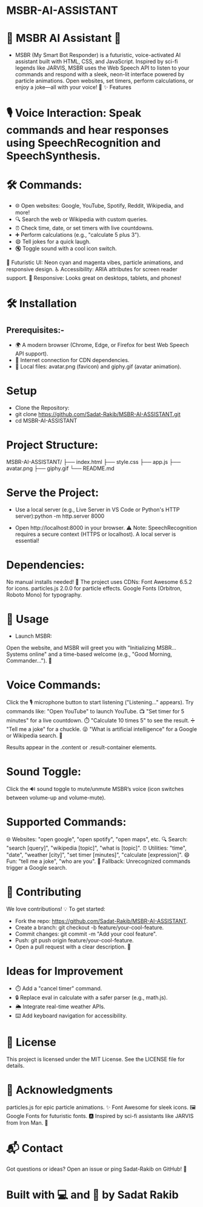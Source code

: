 # MSBR-AI-ASSISTANT

# 🚀 MSBR AI Assistant 🤖

- MSBR (My Smart Bot Responder) is a futuristic, voice-activated AI assistant built with HTML, CSS, and JavaScript. Inspired by sci-fi legends like JARVIS, MSBR uses the Web Speech API to listen to your commands and respond with a sleek, neon-lit interface powered by particle animations. Open websites, set timers, perform calculations, or enjoy a joke—all with your voice! 🌌
✨ Features

# 🎙️ Voice Interaction: Speak commands and hear responses using SpeechRecognition and SpeechSynthesis.

# 🛠️ Commands:
- 🌐 Open websites: Google, YouTube, Spotify, Reddit, Wikipedia, and more!
- 🔍 Search the web or Wikipedia with custom queries.
- ⏰ Check time, date, or set timers with live countdowns.
- ➕ Perform calculations (e.g., "calculate 5 plus 3").
- 😄 Tell jokes for a quick laugh.
- 🔇 Toggle sound with a cool icon switch.

🎨 Futuristic UI: Neon cyan and magenta vibes, particle animations, and responsive design.
♿ Accessibility: ARIA attributes for screen reader support.
📱 Responsive: Looks great on desktops, tablets, and phones!

# 🛠️ Installation

## Prerequisites:-

- 🌍 A modern browser (Chrome, Edge, or Firefox for best Web Speech API support).
- 📶 Internet connection for CDN dependencies.
- 📂 Local files: avatar.png (favicon) and giphy.gif (avatar animation).

# Setup

- Clone the Repository:
- git clone https://github.com/Sadat-Rakib/MSBR-AI-ASSISTANT.git
- cd MSBR-AI-ASSISTANT

# Project Structure:
MSBR-AI-ASSISTANT/
├── index.html
├── style.css
├── app.js
├── avatar.png
├── giphy.gif
└── README.md


# Serve the Project:

- Use a local server (e.g., Live Server in VS Code or Python's HTTP server):python -m http.server 8000


- Open http://localhost:8000 in your browser.
⚠️ Note: SpeechRecognition requires a secure context (HTTPS or localhost). A local server is essential!


# Dependencies:

No manual installs needed! 🚀 The project uses CDNs:
Font Awesome 6.5.2 for icons.
particles.js 2.0.0 for particle effects.
Google Fonts (Orbitron, Roboto Mono) for typography.





# 🎤 Usage

- Launch MSBR:

Open the website, and MSBR will greet you with "Initializing MSBR... Systems online" and a time-based welcome (e.g., "Good Morning, Commander..."). 🌅


# Voice Commands:

Click the 🎙️ microphone button to start listening ("Listening..." appears).
Try commands like:
"Open YouTube" to launch YouTube. 📺
"Set timer for 5 minutes" for a live countdown. ⏱️
"Calculate 10 times 5" to see the result. ➗
"Tell me a joke" for a chuckle. 😜
"What is artificial intelligence" for a Google or Wikipedia search. 🔎


Results appear in the .content or .result-container elements.


# Sound Toggle:

Click the 🔊 sound toggle to mute/unmute MSBR’s voice (icon switches between volume-up and volume-mute).


# Supported Commands:

🌐 Websites: "open google", "open spotify", "open maps", etc.
🔍 Search: "search [query]", "wikipedia [topic]", "what is [topic]".
⏰ Utilities: "time", "date", "weather [city]", "set timer [minutes]", "calculate [expression]".
😄 Fun: "tell me a joke", "who are you".
🔗 Fallback: Unrecognized commands trigger a Google search.

# 🤝 Contributing
We love contributions! 💡 To get started:

- Fork the repo: https://github.com/Sadat-Rakib/MSBR-AI-ASSISTANT.
- Create a branch: git checkout -b feature/your-cool-feature.
- Commit changes: git commit -m "Add your cool feature".
- Push: git push origin feature/your-cool-feature.
- Open a pull request with a clear description. 📜

# Ideas for Improvement

- ⏱️ Add a "cancel timer" command.
- 🔒 Replace eval in calculate with a safer parser (e.g., math.js).
- 🌦️ Integrate real-time weather APIs.
- ⌨️ Add keyboard navigation for accessibility.

# 📜 License
This project is licensed under the MIT License. See the LICENSE file for details.

# 🙌 Acknowledgments

particles.js for epic particle animations. ✨
Font Awesome for sleek icons. 🖼️
Google Fonts for futuristic fonts. 🅰️
Inspired by sci-fi assistants like JARVIS from Iron Man. 🦸

# 📬 Contact
Got questions or ideas? Open an issue or ping Sadat-Rakib on GitHub! 📩

# Built with 💻 and 🚀 by Sadat Rakib
